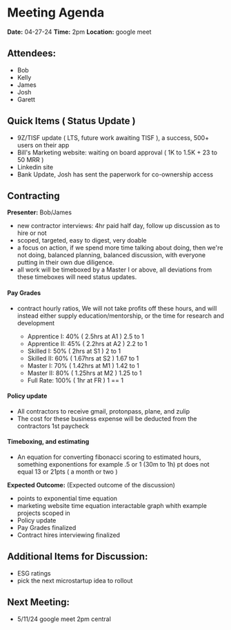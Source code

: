 # Meeting Agenda

**Date:**  04-27-24
**Time:**   2pm
**Location:**   google meet

## Attendees:   

- Bob
- Kelly
- James
- Josh
- Garett


## Quick Items ( Status Update )

- 9Z/TISF update ( LTS, future work awaiting TISF ), a success, 500+ users on their app
- Bill's Marketing website: waiting on board approval ( 1K to 1.5K + 23 to 50 MRR )
- Linkedin site
- Bank Update, Josh has sent the paperwork for co-ownership access

## Contracting

**Presenter:** Bob/James

- new contractor interviews: 4hr paid half day, follow up discussion as to hire or not
- scoped, targeted, easy to digest, very doable
- a focus on action, if we spend more time talking about doing, then we're not doing, balanced planning, balanced discussion, with everyone putting in their own due diligence.
- all work will be timeboxed by a Master I or above, all deviations from these timeboxes will need status updates.

#### Pay Grades 

- contract hourly ratios, We will not take profits off these hours, and will instead either supply education/mentorship, or the time for research and development 

    - Apprentice I: 40% ( 2.5hrs at A1 ) 2.5 to 1
    - Apprentice II: 45% ( 2.2hrs at A2 ) 2.2 to 1
    - Skilled I: 50% ( 2hrs at S1 ) 2 to 1
    - Skilled II: 60% ( 1.67hrs at S2 ) 1.67 to 1
    - Master I: 70% ( 1.42hrs at M1 ) 1.42 to 1
    - Master II: 80% ( 1.25hrs at M2 ) 1.25 to 1
    - Full Rate: 100% ( 1hr at FR ) 1 == 1

#### Policy update

- All contractors to receive gmail, protonpass, plane, and zulip
- The cost for these business expense will be deducted from the contractors 1st paycheck

#### Timeboxing, and estimating

- An equation for converting fibonacci scoring to estimated hours, something exponentions for example .5 or 1 (30m to 1h) pt does not equal 13 or 21pts ( a month or two )



**Expected Outcome:** (Expected outcome of the discussion)

- points to exponential time equation
- marketing website time equation interactable graph whith example projects scoped in
- Policy update
- Pay Grades finalized
- Contract hires interviewing finalized


## Additional Items for Discussion:

- ESG ratings
- pick the next microstartup idea to rollout

## Next Meeting:

- 5/11/24 google meet 2pm central
